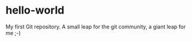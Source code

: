 # hello-world
My first Git repository. 
A small leap for the git community, a giant leap for me ;-)
